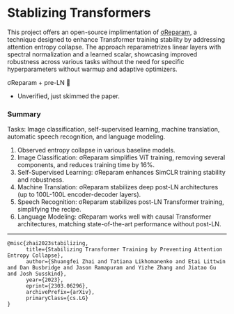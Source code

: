 # Stablizing Transformers

This project offers an open-source implimentation of [σReparam](https://arxiv.org/pdf/2303.06296.pdf), a technique designed to enhance Transformer training stability by addressing attention entropy collapse. The approach reparametrizes linear layers with spectral normalization and a learned scalar, showcasing improved robustness across various tasks without the need for specific hyperparameters without warmup and adaptive optimizers.

σReparam + pre-LN 💯

- Unverified, just skimmed the paper.


### Summary
Tasks: Image classification, self-supervised learning, machine translation, automatic speech recognition, and language modeling.

1. Observed entropy collapse in various baseline models.
2. Image Classification: σReparam simplifies ViT training, removing several components, and reduces training time by 16%.
3. Self-Supervised Learning: σReparam enhances SimCLR training stability and robustness.
4. Machine Translation: σReparam stabilizes deep post-LN architectures (up to 100L-100L encoder-decoder layers).
5. Speech Recognition: σReparam stabilizes post-LN Transformer training, simplifying the recipe.
6. Language Modeling: σReparam works well with causal Transformer architectures, matching state-of-the-art performance without post-LN.
---

```
@misc{zhai2023stabilizing,
      title={Stabilizing Transformer Training by Preventing Attention Entropy Collapse}, 
      author={Shuangfei Zhai and Tatiana Likhomanenko and Etai Littwin and Dan Busbridge and Jason Ramapuram and Yizhe Zhang and Jiatao Gu and Josh Susskind},
      year={2023},
      eprint={2303.06296},
      archivePrefix={arXiv},
      primaryClass={cs.LG}
}
```
